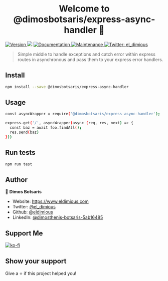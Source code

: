 <h1 align="center">Welcome to @dimosbotsaris/express-async-handler 👋</h1>
<p>
  <a href="https://www.npmjs.com/package/@dimosbotsaris/express-async-handler" target="_blank">
    <img alt="Version" src="https://img.shields.io/npm/v/@dimosbotsaris/express-async-handler.svg">
  </a>
  <img src="https://img.shields.io/badge/npm-%3E%3D7.13.0-blue.svg" />
  <a href="https://github.com/eldimious/express-async-handler#readme" target="_blank">
    <img alt="Documentation" src="https://img.shields.io/badge/documentation-yes-brightgreen.svg" />
  </a>
  <a href="https://github.com/eldimious/express-async-handler/graphs/commit-activity" target="_blank">
    <img alt="Maintenance" src="https://img.shields.io/badge/Maintained%3F-yes-green.svg" />
  </a>

  <a href="https://twitter.com/el_dimious" target="_blank">
    <img alt="Twitter: el_dimious" src="https://img.shields.io/twitter/follow/el_dimious.svg?style=social" />
  </a>
</p>

> Simple middle to handle exceptions and catch error within express routes in asynchronous and pass them to your express error handlers.


## Install

```sh
npm install --save @dimosbotsaris/express-async-handler
```

## Usage

```sh
const asyncWrapper = require('@dimosbotsaris/express-async-handler');

express.get('/', asyncWrapper(async (req, res, next) => {
  const baz = await foo.findAll();
  res.send(baz)
}))
```

## Run tests

```sh
npm run test
```

## Author

👤 **Dimos Botsaris**

* Website: https://www.eldimious.com
* Twitter: [@el_dimious](https://twitter.com/el_dimious)
* Github: [@eldimious](https://github.com/eldimious)
* LinkedIn: [@dimosthenis-botsaris-5ab16485](https://www.linkedin.com/in/dimosthenis-botsaris-5ab16485/)

## Support Me

[![ko-fi](https://ko-fi.com/img/githubbutton_sm.svg)](https://ko-fi.com/Y8Y797KCA)

## Show your support

Give a ⭐️ if this project helped you!
